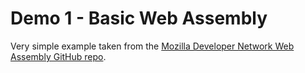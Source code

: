 # Demo 1 - Basic Web Assembly

Very simple example taken from the [Mozilla Developer Network Web Assembly GitHub repo](https://github.com/mdn/webassembly-examples/tree/master/js-api-examples).
